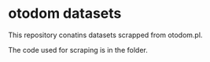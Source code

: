 # otodom datasets

This repository conatins datasets scrapped from otodom.pl. 

The code used for scraping is in the folder.

